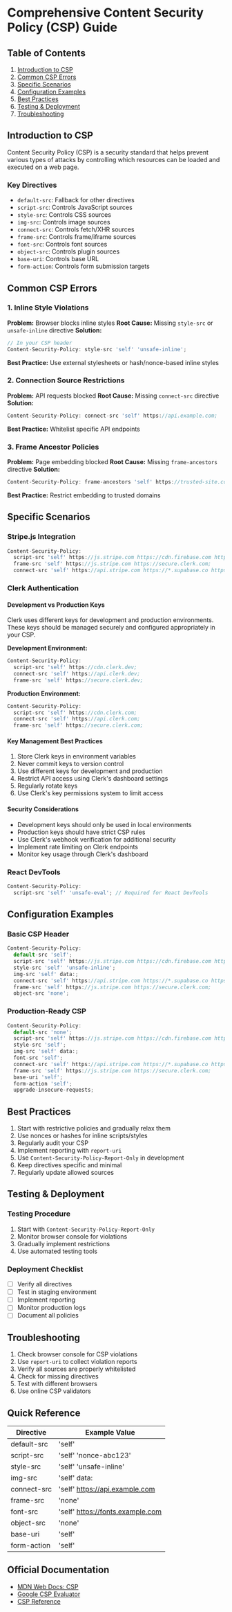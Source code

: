 # Comprehensive Content Security Policy (CSP) Guide

## Table of Contents
1. [Introduction to CSP](#introduction)
2. [Common CSP Errors](#common-errors)
3. [Specific Scenarios](#specific-scenarios)
4. [Configuration Examples](#configuration)
5. [Best Practices](#best-practices)
6. [Testing & Deployment](#testing-deployment)
7. [Troubleshooting](#troubleshooting)

## Introduction to CSP
Content Security Policy (CSP) is a security standard that helps prevent various types of attacks by controlling which resources can be loaded and executed on a web page.

### Key Directives
- `default-src`: Fallback for other directives
- `script-src`: Controls JavaScript sources
- `style-src`: Controls CSS sources
- `img-src`: Controls image sources
- `connect-src`: Controls fetch/XHR sources
- `frame-src`: Controls frame/iframe sources
- `font-src`: Controls font sources
- `object-src`: Controls plugin sources
- `base-uri`: Controls base URL
- `form-action`: Controls form submission targets

## Common CSP Errors

### 1. Inline Style Violations
**Problem:** Browser blocks inline styles
**Root Cause:** Missing `style-src` or `unsafe-inline` directive
**Solution:**
```javascript
// In your CSP header
Content-Security-Policy: style-src 'self' 'unsafe-inline';
```
**Best Practice:** Use external stylesheets or hash/nonce-based inline styles

### 2. Connection Source Restrictions
**Problem:** API requests blocked
**Root Cause:** Missing `connect-src` directive
**Solution:**
```javascript
Content-Security-Policy: connect-src 'self' https://api.example.com;
```
**Best Practice:** Whitelist specific API endpoints

### 3. Frame Ancestor Policies
**Problem:** Page embedding blocked
**Root Cause:** Missing `frame-ancestors` directive
**Solution:**
```javascript
Content-Security-Policy: frame-ancestors 'self' https://trusted-site.com;
```
**Best Practice:** Restrict embedding to trusted domains

## Specific Scenarios

### Stripe.js Integration
```javascript
Content-Security-Policy: 
  script-src 'self' https://js.stripe.com https://cdn.firebase.com https://cdn.supabase.com;
  frame-src 'self' https://js.stripe.com https://secure.clerk.com;
  connect-src 'self' https://api.stripe.com https://*.supabase.co https://*.firebaseio.com https://*.clerk.com;
```

### Clerk Authentication

#### Development vs Production Keys
Clerk uses different keys for development and production environments. These keys should be managed securely and configured appropriately in your CSP.

**Development Environment:**
```javascript
Content-Security-Policy:
  script-src 'self' https://cdn.clerk.dev;
  connect-src 'self' https://api.clerk.dev;
  frame-src 'self' https://secure.clerk.dev;
```

**Production Environment:**
```javascript
Content-Security-Policy:
  script-src 'self' https://cdn.clerk.com;
  connect-src 'self' https://api.clerk.com;
  frame-src 'self' https://secure.clerk.com;
```

#### Key Management Best Practices
1. Store Clerk keys in environment variables
2. Never commit keys to version control
3. Use different keys for development and production
4. Restrict API access using Clerk's dashboard settings
5. Regularly rotate keys
6. Use Clerk's key permissions system to limit access

#### Security Considerations
- Development keys should only be used in local environments
- Production keys should have strict CSP rules
- Use Clerk's webhook verification for additional security
- Implement rate limiting on Clerk endpoints
- Monitor key usage through Clerk's dashboard

### React DevTools
```javascript
Content-Security-Policy:
  script-src 'self' 'unsafe-eval'; // Required for React DevTools
```

## Configuration Examples

### Basic CSP Header
```javascript
Content-Security-Policy: 
  default-src 'self';
  script-src 'self' https://js.stripe.com https://cdn.firebase.com https://cdn.supabase.com https://cdn.clerk.com;
  style-src 'self' 'unsafe-inline';
  img-src 'self' data:;
  connect-src 'self' https://api.stripe.com https://*.supabase.co https://*.firebaseio.com https://api.clerk.com;
  frame-src 'self' https://js.stripe.com https://secure.clerk.com;
  object-src 'none';
```

### Production-Ready CSP
```javascript
Content-Security-Policy: 
  default-src 'none';
  script-src 'self' https://js.stripe.com https://cdn.firebase.com https://cdn.supabase.com https://cdn.clerk.com;
  style-src 'self';
  img-src 'self' data:;
  font-src 'self';
  connect-src 'self' https://api.stripe.com https://*.supabase.co https://*.firebaseio.com https://api.clerk.com;
  frame-src 'self' https://js.stripe.com https://secure.clerk.com;
  base-uri 'self';
  form-action 'self';
  upgrade-insecure-requests;
```

## Best Practices

1. Start with restrictive policies and gradually relax them
2. Use nonces or hashes for inline scripts/styles
3. Regularly audit your CSP
4. Implement reporting with `report-uri`
5. Use `Content-Security-Policy-Report-Only` in development
6. Keep directives specific and minimal
7. Regularly update allowed sources

## Testing & Deployment

### Testing Procedure
1. Start with `Content-Security-Policy-Report-Only`
2. Monitor browser console for violations
3. Gradually implement restrictions
4. Use automated testing tools

### Deployment Checklist
- [ ] Verify all directives
- [ ] Test in staging environment
- [ ] Implement reporting
- [ ] Monitor production logs
- [ ] Document all policies

## Troubleshooting

1. Check browser console for CSP violations
2. Use `report-uri` to collect violation reports
3. Verify all sources are properly whitelisted
4. Check for missing directives
5. Test with different browsers
6. Use online CSP validators

## Quick Reference

| Directive         | Example Value                     |
|-------------------|-----------------------------------|
| default-src       | 'self'                           |
| script-src        | 'self' 'nonce-abc123'            |
| style-src         | 'self' 'unsafe-inline'           |
| img-src           | 'self' data:                     |
| connect-src       | 'self' https://api.example.com   |
| frame-src         | 'none'                           |
| font-src          | 'self' https://fonts.example.com |
| object-src        | 'none'                           |
| base-uri          | 'self'                           |
| form-action       | 'self'                           |

## Official Documentation
- [MDN Web Docs: CSP](https://developer.mozilla.org/en-US/docs/Web/HTTP/CSP)
- [Google CSP Evaluator](https://csp-evaluator.withgoogle.com/)
- [CSP Reference](https://content-security-policy.com/)
